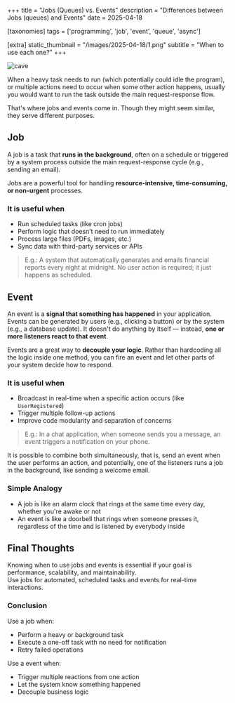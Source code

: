 +++
title = "Jobs (Queues) vs. Events"
description = "Differences between Jobs (queues) and Events"
date = 2025-04-18

[taxonomies]
tags = ['programming', 'job', 'event', 'queue', 'async']

[extra]
static_thumbnail = "/images/2025-04-18/1.png"
subtitle = "When to use each one?"
+++

![cave](/images/2025-04-18/1.webp)

When a heavy task needs to run (which potentially could idle the program), or multiple actions need to occur when some
other action happens, usually you would want to run the task outside the main request-response flow.

That's where jobs and events come in. Though they might seem similar, they serve different purposes.

## Job

A job is a task that **runs in the background**, often on a schedule or triggered by a system process outside the main
request-response cycle (e.g., sending an email).

Jobs are a powerful tool for handling **resource-intensive, time-consuming, or non-urgent** processes.

### It is useful when

- Run scheduled tasks (like cron jobs)
- Perform logic that doesn’t need to run immediately
- Process large files (PDFs, images, etc.)
- Sync data with third-party services or APIs

> E.g.: A system that automatically generates and emails financial reports every night at midnight. No user action is
required; it just happens as scheduled.

## Event

An event is a **signal that something has happened** in your application. Events can be generated by users (e.g.,
clicking a button) or by the system (e.g., a database update). It doesn't do anything by itself — instead, **one or more
listeners react to that event**.

Events are a great way to **decouple your logic**. Rather than hardcoding all the logic inside one method, you can fire
an event and let other parts of your system decide how to respond.

### It is useful when

- Broadcast in real-time when a specific action occurs (like `UserRegistered`)
- Trigger multiple follow-up actions
- Improve code modularity and separation of concerns

> E.g.: In a chat application, when someone sends you a message, an event triggers a notification on your phone.

<div class="separator"></div>

It is possible to combine both simultaneously, that is, send an event when the user performs an action, and potentially,
one of the listeners runs a job in the background, like sending a welcome email.

### Simple Analogy

- A job is like an alarm clock that rings at the same time every day, whether you're awake or not
- An event is like a doorbell that rings when someone presses it, regardless of the time and is listened by everybody inside

## Final Thoughts

Knowing when to use jobs and events is essential if your goal is performance, scalability, and maintainability.<br>
Use jobs for automated, scheduled tasks and events for real-time interactions.

### Conclusion

Use a job when:
- Perform a heavy or background task
- Execute a one-off task with no need for notification
- Retry failed operations

Use a event when:
- Trigger multiple reactions from one action
- Let the system know something happened
- Decouple business logic
